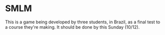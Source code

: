 # SMLM
This is a game being developed by three students, in Brazil, as a final test to a course they're making.
It should be done by this Sunday (10/12).
